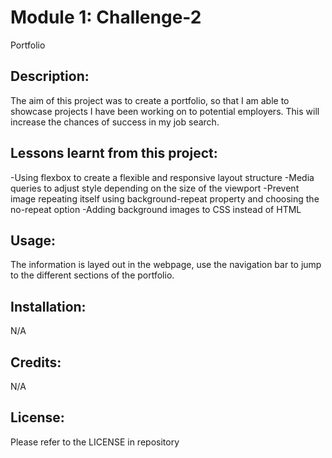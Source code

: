 # Module 1: Challenge-2
Portfolio

## Description:
The aim of this project was to create a portfolio, so that I am able to showcase projects I have been working on to potential employers. This will increase the chances of success in my job search.

## Lessons learnt from this project:
-Using flexbox to create a flexible and responsive layout structure
-Media queries to adjust style depending on the size of the viewport
-Prevent image repeating itself using background-repeat property and choosing the no-repeat option
-Adding background images to CSS instead of HTML

## Usage:
The information is layed out in the webpage, use the navigation bar to jump to the different sections of the portfolio.

## Installation:
N/A

## Credits:
N/A

## License:
Please refer to the LICENSE in repository
